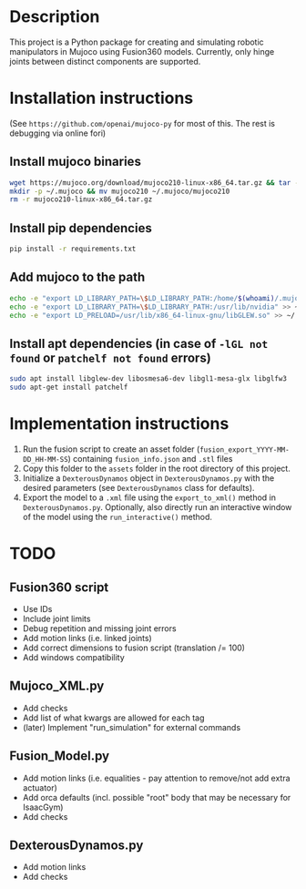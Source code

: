 # Description
This project is a Python package for creating and simulating robotic manipulators in Mujoco using Fusion360 models. Currently, only hinge joints between distinct components are supported.

# Installation instructions
(See `https://github.com/openai/mujoco-py` for most of this. The rest is debugging via online fori)

## Install mujoco binaries
```bash
wget https://mujoco.org/download/mujoco210-linux-x86_64.tar.gz && tar -xvzf mujoco210-linux-x86_64.tar.gz
mkdir -p ~/.mujoco && mv mujoco210 ~/.mujoco/mujoco210
rm -r mujoco210-linux-x86_64.tar.gz
```

## Install pip dependencies
```bash
pip install -r requirements.txt
```

## Add mujoco to the path
```bash
echo -e "export LD_LIBRARY_PATH=\$LD_LIBRARY_PATH:/home/$(whoami)/.mujoco/mujoco210/bin" >> ~/.bashrc
echo -e "export LD_LIBRARY_PATH=\$LD_LIBRARY_PATH:/usr/lib/nvidia" >> ~/.bashrc
echo -e "export LD_PRELOAD=/usr/lib/x86_64-linux-gnu/libGLEW.so" >> ~/.bashrc
```

## Install apt dependencies (in case of `-lGL not found` or `patchelf not found` errors)
```bash
sudo apt install libglew-dev libosmesa6-dev libgl1-mesa-glx libglfw3
sudo apt-get install patchelf
```

# Implementation instructions
1) Run the fusion script to create an asset folder (`fusion_export_YYYY-MM-DD_HH-MM-SS`) containing `fusion_info.json` and `.stl` files
2) Copy this folder to the `assets` folder in the root directory of this project.
3) Initialize a `DexterousDynamos` object in `DexterousDynamos.py` with the desired parameters (see `DexterousDynamos` class for defaults).
4) Export the model to a `.xml` file using the `export_to_xml()` method in `DexterousDynamos.py`. Optionally, also directly run an interactive window of the model using the `run_interactive()` method.

# TODO
## Fusion360 script
- Use IDs
- Include joint limits
- Debug repetition and missing joint errors
- Add motion links (i.e. linked joints)
- Add correct dimensions to fusion script (translation /= 100)
- Add windows compatibility

## Mujoco_XML.py
- Add checks
- Add list of what kwargs are allowed for each tag
- (later) Implement "run_simulation" for external commands

## Fusion_Model.py
- Add motion links (i.e. equalities - pay attention to remove/not add extra actuator)
- Add orca defaults (incl. possible "root" body that may be necessary for IsaacGym)
- Add checks

## DexterousDynamos.py
- Add motion links
- Add checks